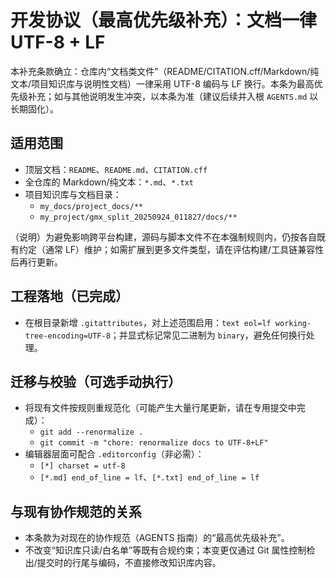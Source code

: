 # 开发协议（最高优先级补充）：文档一律 UTF-8 + LF

本补充条款确立：仓库内“文档类文件”（README/CITATION.cff/Markdown/纯文本/项目知识库与说明性文档）一律采用 UTF-8 编码与 LF 换行。本条为最高优先级补充；如与其他说明发生冲突，以本条为准（建议后续并入根 `AGENTS.md` 以长期固化）。

## 适用范围
- 顶层文档：`README`、`README.md`、`CITATION.cff`
- 全仓库的 Markdown/纯文本：`*.md`、`*.txt`
- 项目知识库与文档目录：
  - `my_docs/project_docs/**`
  - `my_project/gmx_split_20250924_011827/docs/**`

（说明）为避免影响跨平台构建，源码与脚本文件不在本强制规则内，仍按各自既有约定（通常 LF）维护；如需扩展到更多文件类型，请在评估构建/工具链兼容性后再行更新。

## 工程落地（已完成）
- 在根目录新增 `.gitattributes`，对上述范围启用：`text eol=lf working-tree-encoding=UTF-8`；并显式标记常见二进制为 `binary`，避免任何换行处理。

## 迁移与校验（可选手动执行）
- 将现有文件按规则重规范化（可能产生大量行尾更新，请在专用提交中完成）：
  - `git add --renormalize .`
  - `git commit -m "chore: renormalize docs to UTF-8+LF"`
- 编辑器层面可配合 `.editorconfig`（非必需）：
  - `[*] charset = utf-8`
  - `[*.md] end_of_line = lf`、`[*.txt] end_of_line = lf`

## 与现有协作规范的关系
- 本条款为对现在的协作规范（AGENTS 指南）的“最高优先级补充”。
- 不改变“知识库只读/白名单”等既有合规约束；本变更仅通过 Git 属性控制检出/提交时的行尾与编码，不直接修改知识库内容。

